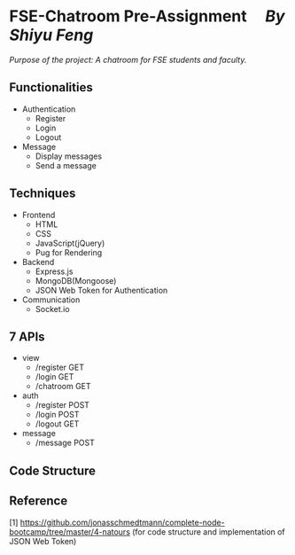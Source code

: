# FSE-Chatroom Pre-Assignment &nbsp;&nbsp;&nbsp; *By Shiyu Feng*

*Purpose of the project: A chatroom for FSE students and faculty.*


## Functionalities
  - Authentication
    - Register
    - Login
    - Logout
  - Message
    - Display messages
    - Send a message
   
## Techniques
  - Frontend
    - HTML
    - CSS
    - JavaScript(jQuery)
    - Pug for Rendering
  - Backend
    - Express.js
    - MongoDB(Mongoose)
    - JSON Web Token for Authentication
  - Communication
    - Socket.io
      
## 7 APIs
  - view
    - /register GET
    - /login GET
    - /chatroom GET
  - auth
    - /register POST
    - /login POST
    - /logout GET
  - message
    - /message POST
   
## Code Structure

## Reference
[1] https://github.com/jonasschmedtmann/complete-node-bootcamp/tree/master/4-natours (for code structure and implementation of JSON Web Token)
